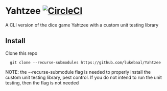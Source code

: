 # Yahtzee [![CircleCI](https://circleci.com/gh/LukeBaal/Yahtzee.svg?style=svg)](https://circleci.com/gh/LukeBaal/Yahtzee)
A CLI version of the dice game Yahtzee with a custom unit testing library


## Install

Clone this repo
```
  git clone --recurse-submodules https://github.com/lukebaal/Yahtzee
```
NOTE: the --recurse-submodule flag is needed to properly install the custom unit testing library, pest control.
If you do not intend to run the unit testing, then the flag is not needed
